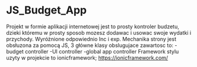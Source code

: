 # JS_Budget_App

Projekt w formie aplikacji internetowej jest to prosty kontroler budzetu, dzieki któremu w prosty sposob mozesz dodawac i usowac swoje wydatki i przychody. Wyróżnione odpowiednio Inc i exp. Mechanika strony jest obsłuzona za pomocą JS, 3 główne klasy obslugujace zawartosc to: 
-budget controller
-UI controller
-global app controller
Framework stylu uzyty w projekcie to ionicframework; https://ionicframework.com/

